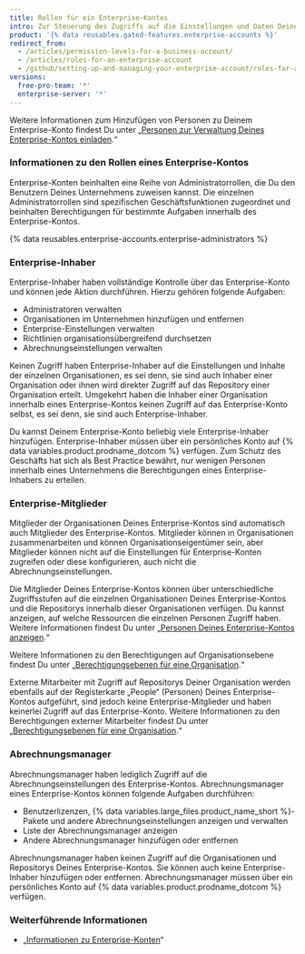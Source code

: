 ```yaml
---
title: Rollen für ein Enterprise-Kontos
intro: Zur Steuerung des Zugriffs auf die Einstellungen und Daten Deines Enterprise-Kontos kannst Du den Benutzern Deines Enterprise-Kontos verschiedene Rollen zuweisen.
product: '{% data reusables.gated-features.enterprise-accounts %}'
redirect_from:
  - /articles/permission-levels-for-a-business-account/
  - /articles/roles-for-an-enterprise-account
  - /github/setting-up-and-managing-your-enterprise-account/roles-for-an-enterprise-account
versions:
  free-pro-team: '*'
  enterprise-server: '*'
---
```

Weitere Informationen zum Hinzufügen von Personen zu Deinem Enterprise-Konto findest Du unter „[Personen zur Verwaltung Deines Enterprise-Kontos einladen](/articles/inviting-people-to-manage-your-enterprise-account).“

### Informationen zu den Rollen eines Enterprise-Kontos

Enterprise-Konten beinhalten eine Reihe von Administratorrollen, die Du den Benutzern Deines Unternehmens zuweisen kannst. Die einzelnen Administratorrollen sind spezifischen Geschäftsfunktionen zugeordnet und beinhalten Berechtigungen für bestimmte Aufgaben innerhalb des Enterprise-Kontos.

{% data reusables.enterprise-accounts.enterprise-administrators %}

### Enterprise-Inhaber

Enterprise-Inhaber haben vollständige Kontrolle über das Enterprise-Konto und können jede Aktion durchführen. Hierzu gehören folgende Aufgaben:
- Administratoren verwalten
- Organisationen im Unternehmen hinzufügen und entfernen
- Enterprise-Einstellungen verwalten
- Richtlinien organisationsübergreifend durchsetzen
- Abrechnungseinstellungen verwalten

Keinen Zugriff haben Enterprise-Inhaber auf die Einstellungen und Inhalte der einzelnen Organisationen, es sei denn, sie sind auch Inhaber einer Organisation oder ihnen wird direkter Zugriff auf das Repository einer Organisation erteilt. Umgekehrt haben die Inhaber einer Organisation innerhalb eines Enterprise-Kontos keinen Zugriff auf das Enterprise-Konto selbst, es sei denn, sie sind auch Enterprise-Inhaber.

Du kannst Deinem Enterprise-Konto beliebig viele Enterprise-Inhaber hinzufügen. Enterprise-Inhaber müssen über ein persönliches Konto auf {% data variables.product.prodname_dotcom %} verfügen. Zum Schutz des Geschäfts hat sich als Best Practice bewährt, nur wenigen Personen innerhalb eines Unternehmens die Berechtigungen eines Enterprise-Inhabers zu erteilen.

### Enterprise-Mitglieder

Mitglieder der Organisationen Deines Enterprise-Kontos sind automatisch auch Mitglieder des Enterprise-Kontos. Mitglieder können in Organisationen zusammenarbeiten und können Organisationseigentümer sein, aber Mitglieder können nicht auf die Einstellungen für Enterprise-Konten zugreifen oder diese konfigurieren, auch nicht die Abrechnungseinstellungen.

Die Mitglieder Deines Enterprise-Kontos können über unterschiedliche Zugriffsstufen auf die einzelnen Organisationen Deines Enterprise-Kontos und die Repositorys innerhalb dieser Organisationen verfügen. Du kannst anzeigen, auf welche Ressourcen die einzelnen Personen Zugriff haben. Weitere Informationen findest Du unter „[Personen Deines Enterprise-Kontos anzeigen](/articles/viewing-people-in-your-enterprise-account).“

Weitere Informationen zu den Berechtigungen auf Organisationsebene findest Du unter „[Berechtigungsebenen für eine Organisation](/articles/permission-levels-for-an-organization).“

Externe Mitarbeiter mit Zugriff auf Repositorys Deiner Organisation werden ebenfalls auf der Registerkarte „People“ (Personen) Deines Enterprise-Kontos aufgeführt, sind jedoch keine Enterprise-Mitglieder und haben keinerlei Zugriff auf das Enterprise-Konto. Weitere Informationen zu den Berechtigungen externer Mitarbeiter findest Du unter „[Berechtigungsebenen für eine Organisation](/articles/permission-levels-for-an-organization#outside-collaborators).“

### Abrechnungsmanager

Abrechnungsmanager haben lediglich Zugriff auf die Abrechnungseinstellungen des Enterprise-Kontos. Abrechnungsmanager eines Enterprise-Kontos können folgende Aufgaben durchführen:
- Benutzerlizenzen, {% data variables.large_files.product_name_short %}-Pakete und andere Abrechnungseinstellungen anzeigen und verwalten
- Liste der Abrechnungsmanager anzeigen
- Andere Abrechnungsmanager hinzufügen oder entfernen

Abrechnungsmanager haben keinen Zugriff auf die Organisationen und Repositorys Deines Enterprise-Kontos. Sie können auch keine Enterprise-Inhaber hinzufügen oder entfernen. Abrechnungsmanager müssen über ein persönliches Konto auf {% data variables.product.prodname_dotcom %} verfügen.

### Weiterführende Informationen

- „[Informationen zu Enterprise-Konten](/articles/about-enterprise-accounts)“
